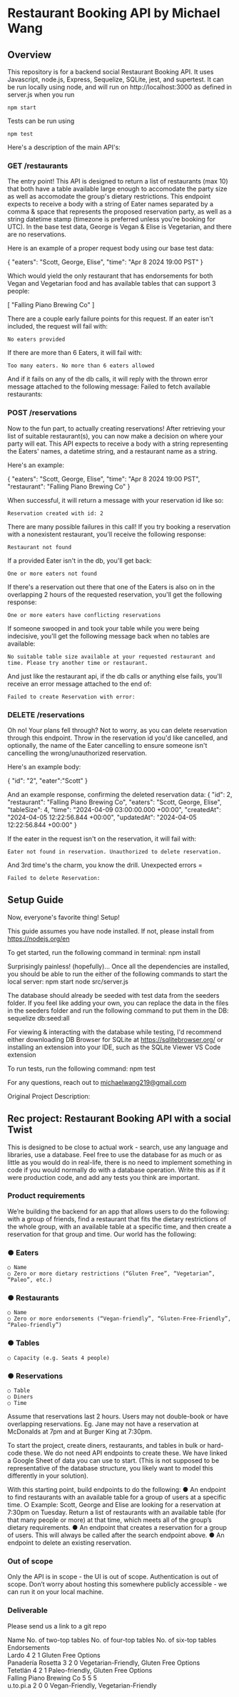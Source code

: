 # Restaurant Booking API by Michael Wang

## Overview
This repository is for a backend social Restaurant Booking API. It uses Javascript, node.js, Express, Sequelize, SQLite, jest, and supertest.
It can be run locally using node, and will run on http://localhost:3000 as defined in server.js when you run

    npm start

Tests can be run using
    
    npm test

Here's a description of the main API's:

### GET /restaurants
The entry point! This API is designed to return a list of restaurants (max 10) that both have a table available large enough to accomodate the party size as well as accomodate the group's dietary restrictions. This endpoint expects to receive a body with a string of Eater names separated by a comma & space that represents the proposed reservation party, as well as a string datetime stamp (timezone is preferred unless you're booking for UTC). In the base test data, George is Vegan & Elise is Vegetarian, and there are no reservations.

Here is an example of a proper request body using our base test data:

{
    "eaters": "Scott, George, Elise",
    "time": "Apr 8 2024 19:00 PST"
}

Which would yield the only restaurant that has endorsements for both Vegan and Vegetarian food and has available tables that can support 3 people:

[
    "Falling Piano Brewing Co"
]

There are a couple early failure points for this request. 
If an eater isn't included, the request will fail with:

    No eaters provided

If there are more than 6 Eaters, it will fail with:

    Too many eaters. No more than 6 eaters allowed

And if it fails on any of the db calls, it will reply with the thrown error message attached to the following message:
    Failed to fetch available restaurants:

### POST /reservations
Now to the fun part, to actually creating reservations! After retrieving your list of suitable restaurant(s), you can now make a decision on where your party will eat. This API expects to receive a body with a string representing the Eaters' names, a datetime string, and a restaurant name as a string.

Here's an example:

{
    "eaters": "Scott, George, Elise",
    "time": "Apr 8 2024 19:00 PST",
    "restaurant": "Falling Piano Brewing Co"
}

When successful, it will return a message with your reservation id like so:

    Reservation created with id: 2

There are many possible failures in this call! If you try booking a reservation with a nonexistent restaurant, you'll receive the following response:

    Restaurant not found

If a provided Eater isn't in the db, you'll get back:

    One or more eaters not found

If there's a reservation out there that one of the Eaters is also on in the overlapping 2 hours of the requested reservation, you'll get the following response:

    One or more eaters have conflicting reservations

If someone swooped in and took your table while you were being indecisive, you'll get the following message back when no tables are available:

    No suitable table size available at your requested restaurant and time. Please try another time or restaurant.

And just like the restaurant api, if the db calls or anything else fails, you'll receive an error message attached to the end of:

    Failed to create Reservation with error:


### DELETE /reservations
Oh no! Your plans fell through? Not to worry, as you can delete reservation through this endpoint. Throw in the reservation id you'd like cancelled, and optionally, the name of the Eater cancelling to ensure someone isn't cancelling the wrong/unauthorized reservation.

Here's an example body:

{
    "id": "2",
    "eater":"Scott"
}

And an example response, confirming the deleted reservation data:
{
    "id": 2,
    "restaurant": "Falling Piano Brewing Co",
    "eaters": "Scott, George, Elise",
    "tableSize": 4,
    "time": "2024-04-09 03:00:00.000 +00:00",
    "createdAt": "2024-04-05 12:22:56.844 +00:00",
    "updatedAt": "2024-04-05 12:22:56.844 +00:00"
}

If the eater in the request isn't on the reservation, it will fail with:

    Eater not found in reservation. Unauthorized to delete reservation.

And 3rd time's the charm, you know the drill. Unexpected errors = 

    Failed to delete Reservation:



## Setup Guide
Now, everyone's favorite thing! Setup!

This guide assumes you have node installed. If not, please install from https://nodejs.org/en

To get started, run the following command in terminal:
    npm install 

Surprisingly painless! (hopefully)... 
Once all the dependencies are installed, you should be able to run the either of the following commands to start the local server:
    npm start
    node src/server.js
    
The database should already be seeded with test data from the seeders folder. If you feel like adding your own, you can replace the data in the files in the seeders folder and run the following command to put them in the DB:
    sequelize db:seed:all

For viewing & interacting with the database while testing, I'd recommend either downloading DB Browser for SQLite at https://sqlitebrowser.org/ or installing an extension into your IDE, such as the SQLite Viewer VS Code extension

To run tests, run the following command:
    npm test

For any questions, reach out to michaelwang219@gmail.com

Original Project Description:

## Rec project: Restaurant Booking API with a social Twist 

This is designed to be close to actual work - search, use any language and libraries, use a database. Feel free to use the database for as much or as little as you would do in real-life, there is no need to implement something in code if you would normally do with a database operation. Write this as if it were production code, and add any tests you think are important. 

### Product requirements 

We’re building the backend for an app that allows users to do the following: with a group of friends, find a restaurant that fits the dietary restrictions of the whole group, with an available table at a specific time, and then create a reservation for that group and time. 
Our world has the following: 
### ● Eaters 
    ○ Name 
    ○ Zero or more dietary restrictions (“Gluten Free”, “Vegetarian”, “Paleo”, etc.) 
### ● Restaurants 
    ○ Name 
    ○ Zero or more endorsements (“Vegan-friendly”, “Gluten-Free-Friendly”, “Paleo-friendly”) 
### ● Tables 
    ○ Capacity (e.g. Seats 4 people) 
### ● Reservations 
    ○ Table 
    ○ Diners 
    ○ Time 

Assume that reservations last 2 hours. Users may not double-book or have overlapping reservations. Eg. Jane may not have a reservation at McDonalds at 7pm and at Burger King at 7:30pm. 

To start the project, create diners, restaurants, and tables in bulk or hard-code these. We do not need API endpoints to create these. We have linked a Google Sheet of data you can use to start. (This is not supposed to be representative of the database structure, you likely want to model this differently in your solution). 

With this starting point, build endpoints to do the following: 
● An endpoint to find restaurants with an available table for a group of users at a specific time. 
    ○ Example: Scott, George and Elise are looking for a reservation at 7:30pm on Tuesday. Return a list of restaurants with an available table (for that many people or more) at that time, which meets all of the group’s dietary requirements. 
● An endpoint that creates a reservation for a group of users. This will always be called after the search endpoint above.
● An endpoint to delete an existing reservation. 

### Out of scope 

Only the API is in scope - the UI is out of scope. Authentication is out of scope. Don’t worry about hosting this somewhere publicly accessible - we can run it on your local machine. 

### Deliverable 

Please send us a link to a git repo


Name	No. of two-top tables	No. of four-top tables	No. of six-top tables	Endorsements			
Lardo	4	2	1	Gluten Free Options			
Panadería Rosetta	3	2	0	Vegetarian-Friendly, Gluten Free Options			
Tetetlán	4	2	1	Paleo-friendly, Gluten Free Options			
Falling Piano Brewing Co	5	5	5				
u.to.pi.a	2	0	0	Vegan-Friendly, Vegetarian-Friendly			